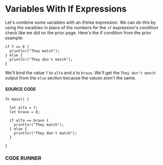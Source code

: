 # Variables With If Expressions

Let's combine some variables with an if/else
expression. We can do this by using the varaibles
in place of the numbers for the `if` expression's
condition check like we did on the prior page.
Here's the if condition from the prior example:

```rust, noplayground
if 7 == 8 {
  println!("They match");
} else {
  println!("They don't match");
}
```

We'll bind the value `7` to `alfa` and
`8` to `bravo`. We'll get the
`They don't match` output from the
`else` section because the values aren't
the same.

#### SOURCE CODE

```rust, noplayground, EXAMPLE1
fn main() {

  let alfa = 7;
  let bravo = 8;

  if alfa == bravo {
    println!("They match");
  } else {
    println!("They don't match");
  }

}
```

### CODE RUNNER

```rust, editable, CODE1

```
